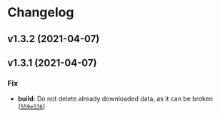 # Changelog

<!--next-version-placeholder-->

## v1.3.2 (2021-04-07)


## v1.3.1 (2021-04-07)
### Fix
* **build:** Do not delete already downloaded data, as it can be broken ([`559e336`](https://github.com/NaturalAntibody/ANARCI/commit/559e336c05aaa3b515b270a37f67ee8a4eaf93bb))
